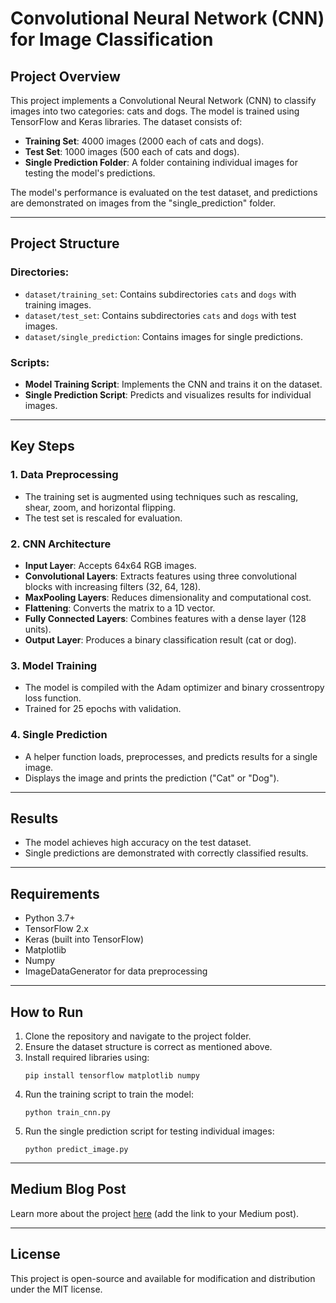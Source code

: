 # Convolutional Neural Network (CNN) for Image Classification

## Project Overview
This project implements a Convolutional Neural Network (CNN) to classify images into two categories: cats and dogs. The model is trained using TensorFlow and Keras libraries. The dataset consists of:
- **Training Set**: 4000 images (2000 each of cats and dogs).
- **Test Set**: 1000 images (500 each of cats and dogs).
- **Single Prediction Folder**: A folder containing individual images for testing the model's predictions.

The model's performance is evaluated on the test dataset, and predictions are demonstrated on images from the "single_prediction" folder.

---

## Project Structure
### Directories:
- `dataset/training_set`: Contains subdirectories `cats` and `dogs` with training images.
- `dataset/test_set`: Contains subdirectories `cats` and `dogs` with test images.
- `dataset/single_prediction`: Contains images for single predictions.

### Scripts:
- **Model Training Script**: Implements the CNN and trains it on the dataset.
- **Single Prediction Script**: Predicts and visualizes results for individual images.

---

## Key Steps

### 1. Data Preprocessing
- The training set is augmented using techniques such as rescaling, shear, zoom, and horizontal flipping.
- The test set is rescaled for evaluation.

### 2. CNN Architecture
- **Input Layer**: Accepts 64x64 RGB images.
- **Convolutional Layers**: Extracts features using three convolutional blocks with increasing filters (32, 64, 128).
- **MaxPooling Layers**: Reduces dimensionality and computational cost.
- **Flattening**: Converts the matrix to a 1D vector.
- **Fully Connected Layers**: Combines features with a dense layer (128 units).
- **Output Layer**: Produces a binary classification result (cat or dog).

### 3. Model Training
- The model is compiled with the Adam optimizer and binary crossentropy loss function.
- Trained for 25 epochs with validation.

### 4. Single Prediction
- A helper function loads, preprocesses, and predicts results for a single image.
- Displays the image and prints the prediction ("Cat" or "Dog").

---

## Results
- The model achieves high accuracy on the test dataset.
- Single predictions are demonstrated with correctly classified results.

---

## Requirements
- Python 3.7+
- TensorFlow 2.x
- Keras (built into TensorFlow)
- Matplotlib
- Numpy
- ImageDataGenerator for data preprocessing

---

## How to Run
1. Clone the repository and navigate to the project folder.
2. Ensure the dataset structure is correct as mentioned above.
3. Install required libraries using:
   ```
   pip install tensorflow matplotlib numpy
   ```
4. Run the training script to train the model:
   ```
   python train_cnn.py
   ```
5. Run the single prediction script for testing individual images:
   ```
   python predict_image.py
   ```

---

## Medium Blog Post
Learn more about the project [here](#) (add the link to your Medium post).

---

## License
This project is open-source and available for modification and distribution under the MIT license.

